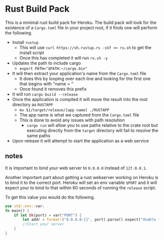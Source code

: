 # Rust Build Pack

This is a minimal rust build pack for Heroku. The build pack will look for the existence of a `Cargo.toml` file in your project root, if it finds one will perform the following.

- Install `rustup`
  - This will use `curl https://sh.rustup.rs -sSf >> ru.sh` to get the install script
  - Once this has completed it will run `ru.sh -y`
- Updates the path to include cargo
  - `export PATH="$PATH:~/cargo.bin"`
- It will then extract your application's name from the `Cargo.toml` file 
  - It does this by looping over each line and looking for the first one that begins with "name = "
  - Once found it removes this prefix
- It will run `cargo build --release`
- Once the application is compiled it will move the result into the root directory as `RUSTAPP`
  - `mv $1/target/release/[app name] ./RUSTAPP`
  - The app name is what we captured from the `Cargo.toml` file
  - This is done to avoid any issues with path resolution
    - `cargo run` will allow you to use paths relative to the crate root but executing directly from the `target` directory will fail to resolve the same paths
- Upon release it will attempt to start the application as a web service

## notes
It is important to bind your web server to `0.0.0.0` instead of `127.0.0.1`.

Another important part about getting a rust webserver working on Heroku is to bind it to the correct port. Heroku will set an env variable `$PORT` and it will expect your to bind to that within 60 seconds of running the `release` script.

To get this value you would do the following.

```rust
use std::env::var;
fn main() {
    if let Ok(port) = var("PORT") {
        let addr = format!("0.0.0.0:{}", port).parse().expect("Unable to parse port");
        //Start your server
    }
}
```